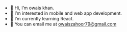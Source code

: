 - 👋 Hi, I’m owais khan.
- 👀 I’m interested in mobile and web app development.
- 🌱 I’m currently learning React.
- 📧 You can email me at owaiszahoor79@gmail.com

<!---
owais11-art/owais11-art is a ✨ special ✨ repository because its `README.md` (this file) appears on your GitHub profile.
You can click the Preview link to take a look at your changes.
--->
